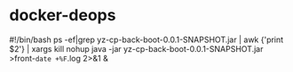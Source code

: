 # docker-deops


#!/bin/bash
ps -ef|grep yz-cp-back-boot-0.0.1-SNAPSHOT.jar | awk {'print $2'} | xargs kill
nohup java -jar yz-cp-back-boot-0.0.1-SNAPSHOT.jar >front-`date +%F`.log 2>&1 &

